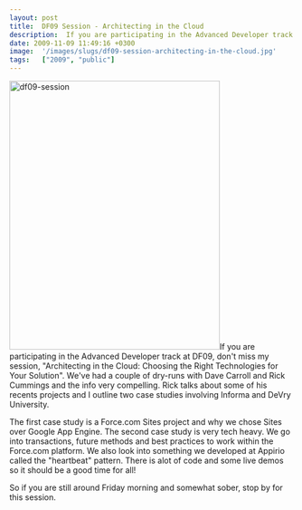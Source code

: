 ```yaml
---
layout: post
title:  DF09 Session - Architecting in the Cloud
description:  If you are participating in the Advanced Developer track at DF09, dont miss my session, Architecting in the Cloud- Choosing the Right Technologies for Your Solution. Weve had a couple of dry-runs with Dave Carroll and Rick Cummings and the info very compelling. Rick talks about some of his recents projects and I outline two case studies involving Informa and DeVry University. The first case study is a Force.com Sites project and why we chose Sites over Google App Engine. The second case study i
date: 2009-11-09 11:49:16 +0300
image:  '/images/slugs/df09-session-architecting-in-the-cloud.jpg'
tags:   ["2009", "public"]
---
```

<p><a href="http://res.cloudinary.com/blog-jeffdouglas-com/image/upload/v1400399468/df09-session_fqsqr7.png"><img class="alignleft size-full wp-image-1644" title="df09-session" src="http://res.cloudinary.com/blog-jeffdouglas-com/image/upload/v1400399468/df09-session_fqsqr7.png" alt="df09-session" width="372" height="475" /></a>If you are participating in the Advanced Developer track at DF09, don't miss my session, "Architecting in the Cloud: Choosing the Right Technologies for Your Solution". We've had a couple of dry-runs with Dave Carroll and Rick Cummings and the info very compelling. Rick talks about some of his recents projects and I outline two case studies involving Informa and DeVry University.</p>
<p>The first case study is a Force.com Sites project and why we chose Sites over Google App Engine. The second case study is very tech heavy. We go into transactions, future methods and best practices to work within the Force.com platform. We also look into something we developed at Appirio called the "heartbeat" pattern. There is alot of code and some live demos so it should be a good time for all!</p>
<p>So if you are still around Friday morning and somewhat sober, stop by for this session.</p>

